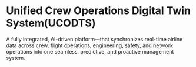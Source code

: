 # Unified Crew Operations Digital Twin System(UCODTS)
A fully integrated, AI-driven platform—that synchronizes real-time airline data across crew, flight operations, engineering, safety, and network operations into one seamless, predictive, and proactive management system.
